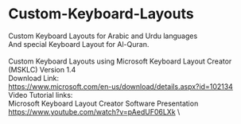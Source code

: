 # Custom-Keyboard-Layouts
Custom Keyboard Layouts for Arabic and Urdu languages\
And special Keyboard Layout for Al-Quran.\
\
Custom Keyboard Layouts using Microsoft Keyboard Layout Creator (MSKLC) Version 1.4\
Download Link:\
https://www.microsoft.com/en-us/download/details.aspx?id=102134 \
Video Tutorial links:\
Microsoft Keyboard Layout Creator Software Presentation\
https://www.youtube.com/watch?v=pAedUF06LXk \
